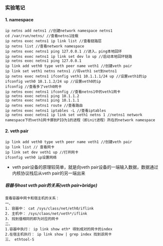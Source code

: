 ### 实验笔记    

#### 1. namespace
    ip netns add netns1 //创建network namespace netns1
    cd /var/run/netns/ //查看netns1挂载
    ip netns exec netns1 ip link list //查看链路层
    ip netns list //查看network namespace
    ip netns exec netns1 ping 127.0.0.1 //进入，ping本地回环
    ip netns exec netns1 ip link set dev lo up //启动本地回环链路
    ip netns exec netns1 ping 127.0.0.1
    ip link add veth0 type veth peer name veth1 //创建veth pair
    ip link set veth1 netns netns1 //将veth1 set到netns1
    ip netns exec netns1 ifconfig veth1 10.1.1.1/24 up //设置veth1的ip
    ifconfig veth0 10.1.1.2/24 up //设置veth0的ip
    ifconfig //查看多了veth0网卡
    ip netns exec netns1 ifconfig //查看netns1中的veth1网卡
    ip netns exec netns1 ping 10.1.1.2 
    ip netns exec netns1 ping 10.1.1.1
    ip netns exec netns1 route //查看路由
    ip netns exec netns1 iptables -L //查看iptables
    ip netns exec netns1 ip link set veth1 netns 1 //netns1 network namespace下的veth1网卡挪到PID为1的进程（即init进程）所在的network namespace
    
#### 2. veth pair 
    ip link add veth0 type veth peer name veth1 //创建veth pair
    ip link list // 查看网卡
    ip link set dev veth1 up //打开网卡
    ifconfig veth0 ip设置网络
    
* veth pair设备的原理较简单，就是向veth pair设备的一端输入数据，数据通过内核协议栈后从veth pair的另一端出来
##### 容器与host veth pair的关系(veth pair+bridge)
````    
查看容器中网卡和宿主机的关系：
一、
1. 容器中： cat /sys/class/net/eth0/iflink
2. 主机中： /sys/claas/net/veth*/iflink 
3. 找到值相同的即为对应的网卡
二、
1.容器中执行： ip link show eth* 得到成对的网卡的index
2.在宿主机执行： ip link show | grep index 找到该网卡 
三、 ethtool-S
    